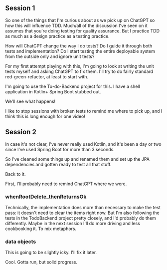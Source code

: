 
## Session 1

So one of the things that I'm curious about as we pick up on ChatGPT so how this will influence TDD.
Much/all of the discussion I've seen on it assumes that you're doing testing for quality
assurance. But I practice TDD as much as a design practice as a testing practice.

How will ChatGPT change the way I do tests? Do I guide it through both tests and implementation?
Do I start testing the entire deployable system from the outside only and ignore unit tests?

For my first attempt playing with this, I'm going to look at writing the unit tests myself and
asking ChatGPT to fix them. I'll try to do fairly standard red-green-refactor, at least to start
with.

I'm going to use the To-do-Backend project for this. I have a shell application in Kotlin+
Spring Boot stubbed out.

We'll see what happens!

I like to stop sessions with broken tests to remind me where to pick up, and I think this is long
enough for one video!

## Session 2

In case it's not clear, I've never really used Kotlin, and it's been a day or two since I've used
Spring Boot for more than 3 seconds.

So I've cleaned some things up and renamed them and set up the JPA dependencies and gotten ready
to test all that stuff.

Back to it.

First, I'll probably need to remind ChatGPT where we were.

### whenRootDelete_thenReturnsOk

Technically, the implementation does more than necessary to make the test pass: it doesn't
need to clear the items right now. But I'm also following the tests in the TodoBackend
project pretty closely, and I'd probably do them differently. Maybe in the next session
I'll do more driving and less cookbooking it. To mix metaphors.

### data objects

This is going to be slightly icky. I'll fix it later.

Cool. Gotta run, but solid progress.
